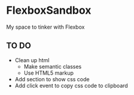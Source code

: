 # FlexboxSandbox

My space to tinker with Flexbox

## TO DO

* Clean up html
  * Make semantic classes
  * Use HTML5 markup
* Add section to show css code
* Add click event to copy css code to clipboard
